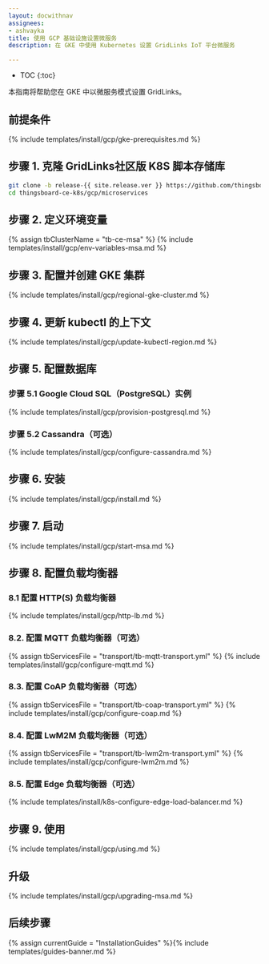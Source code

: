 ```yaml
---
layout: docwithnav
assignees:
- ashvayka
title: 使用 GCP 基础设施设置微服务
description: 在 GKE 中使用 Kubernetes 设置 GridLinks IoT 平台微服务

---
```


* TOC
{:toc}

本指南将帮助您在 GKE 中以微服务模式设置 GridLinks。

## 前提条件

{% include templates/install/gcp/gke-prerequisites.md %}


## 步骤 1. 克隆 GridLinks社区版 K8S 脚本存储库

```bash
git clone -b release-{{ site.release.ver }} https://github.com/thingsboard/thingsboard-ce-k8s.git
cd thingsboard-ce-k8s/gcp/microservices
```

## 步骤 2. 定义环境变量

{% assign tbClusterName = "tb-ce-msa" %}
{% include templates/install/gcp/env-variables-msa.md %}

## 步骤 3. 配置并创建 GKE 集群

{% include templates/install/gcp/regional-gke-cluster.md %}

## 步骤 4. 更新 kubectl 的上下文

{% include templates/install/gcp/update-kubectl-region.md %}

## 步骤 5. 配置数据库

### 步骤 5.1 Google Cloud SQL（PostgreSQL）实例

{% include templates/install/gcp/provision-postgresql.md %}

### 步骤 5.2 Cassandra（可选）

{% include templates/install/gcp/configure-cassandra.md %}

## 步骤 6. 安装

{% include templates/install/gcp/install.md %}

## 步骤 7. 启动

{% include templates/install/gcp/start-msa.md %}

## 步骤 8. 配置负载均衡器

### 8.1 配置 HTTP(S) 负载均衡器

{% include templates/install/gcp/http-lb.md %}

### 8.2. 配置 MQTT 负载均衡器（可选）

{% assign tbServicesFile = "transport/tb-mqtt-transport.yml" %}
{% include templates/install/gcp/configure-mqtt.md %}

### 8.3. 配置 CoAP 负载均衡器（可选）

{% assign tbServicesFile = "transport/tb-coap-transport.yml" %}
{% include templates/install/gcp/configure-coap.md %}

### 8.4. 配置 LwM2M 负载均衡器（可选）

{% assign tbServicesFile = "transport/tb-lwm2m-transport.yml" %}
{% include templates/install/gcp/configure-lwm2m.md %}

### 8.5. 配置 Edge 负载均衡器（可选）

{% include templates/install/k8s-configure-edge-load-balancer.md %}

## 步骤 9. 使用

{% include templates/install/gcp/using.md %}

## 升级

{% include templates/install/gcp/upgrading-msa.md %}

## 后续步骤

{% assign currentGuide = "InstallationGuides" %}{% include templates/guides-banner.md %}